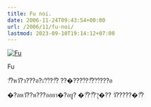 ```yaml
---
title: Fu noi.
date: 2006-11-24T09:43:54+00:00
url: /2006/11/fu-noi/
lastmod: 2023-09-10T19:14:12+07:00
---
```

<div class="flickr">
  <a href="http://www.flickr.com/photos/schreibblogade/304971824/" title="Fu"><img src="//static.flickr.com/104/304971824_9eb5ce7f16.jpg" alt="Fu" /></a></p>

  <p>
    Fu
  </p>
</div>

<span class="thai">?ั?หวั?ว???อ?ะ?ิ?ึ??ั? ??�????ี??ั??ิ?ึ???อ</p>

<p>
  �?ลหวั??ห???ออยา�?อยู? �?ั??ั??ุ�?? วั?????�?ั?</span>
</p>
